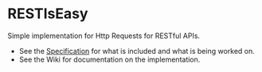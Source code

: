 # RESTIsEasy
Simple implementation for Http Requests for RESTful APIs.

* See the [Specification](https://github.com/garfbradaz/RESTIsEasy/blob/master/docs/specification.md) for what is included and what is being worked on.
* See the Wiki for documentation on the implementation.
